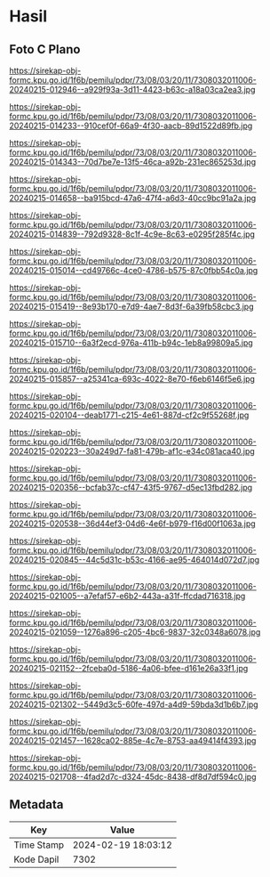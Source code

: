 # Hasil

## Foto C Plano

https://sirekap-obj-formc.kpu.go.id/1f6b/pemilu/pdpr/73/08/03/20/11/7308032011006-20240215-012946--a929f93a-3d11-4423-b63c-a18a03ca2ea3.jpg

https://sirekap-obj-formc.kpu.go.id/1f6b/pemilu/pdpr/73/08/03/20/11/7308032011006-20240215-014233--910cef0f-66a9-4f30-aacb-89d1522d89fb.jpg

https://sirekap-obj-formc.kpu.go.id/1f6b/pemilu/pdpr/73/08/03/20/11/7308032011006-20240215-014343--70d7be7e-13f5-46ca-a92b-231ec865253d.jpg

https://sirekap-obj-formc.kpu.go.id/1f6b/pemilu/pdpr/73/08/03/20/11/7308032011006-20240215-014658--ba915bcd-47a6-47f4-a6d3-40cc9bc91a2a.jpg

https://sirekap-obj-formc.kpu.go.id/1f6b/pemilu/pdpr/73/08/03/20/11/7308032011006-20240215-014839--792d9328-8c1f-4c9e-8c63-e0295f285f4c.jpg

https://sirekap-obj-formc.kpu.go.id/1f6b/pemilu/pdpr/73/08/03/20/11/7308032011006-20240215-015014--cd49766c-4ce0-4786-b575-87c0fbb54c0a.jpg

https://sirekap-obj-formc.kpu.go.id/1f6b/pemilu/pdpr/73/08/03/20/11/7308032011006-20240215-015419--8e93b170-e7d9-4ae7-8d3f-6a39fb58cbc3.jpg

https://sirekap-obj-formc.kpu.go.id/1f6b/pemilu/pdpr/73/08/03/20/11/7308032011006-20240215-015710--6a3f2ecd-976a-411b-b94c-1eb8a99809a5.jpg

https://sirekap-obj-formc.kpu.go.id/1f6b/pemilu/pdpr/73/08/03/20/11/7308032011006-20240215-015857--a25341ca-693c-4022-8e70-f6eb6146f5e6.jpg

https://sirekap-obj-formc.kpu.go.id/1f6b/pemilu/pdpr/73/08/03/20/11/7308032011006-20240215-020104--deab1771-c215-4e61-887d-cf2c9f55268f.jpg

https://sirekap-obj-formc.kpu.go.id/1f6b/pemilu/pdpr/73/08/03/20/11/7308032011006-20240215-020223--30a249d7-fa81-479b-af1c-e34c081aca40.jpg

https://sirekap-obj-formc.kpu.go.id/1f6b/pemilu/pdpr/73/08/03/20/11/7308032011006-20240215-020356--bcfab37c-cf47-43f5-9767-d5ec13fbd282.jpg

https://sirekap-obj-formc.kpu.go.id/1f6b/pemilu/pdpr/73/08/03/20/11/7308032011006-20240215-020538--36d44ef3-04d6-4e6f-b979-f16d00f1063a.jpg

https://sirekap-obj-formc.kpu.go.id/1f6b/pemilu/pdpr/73/08/03/20/11/7308032011006-20240215-020845--44c5d31c-b53c-4166-ae95-464014d072d7.jpg

https://sirekap-obj-formc.kpu.go.id/1f6b/pemilu/pdpr/73/08/03/20/11/7308032011006-20240215-021005--a7efaf57-e6b2-443a-a31f-ffcdad716318.jpg

https://sirekap-obj-formc.kpu.go.id/1f6b/pemilu/pdpr/73/08/03/20/11/7308032011006-20240215-021059--1276a896-c205-4bc6-9837-32c0348a6078.jpg

https://sirekap-obj-formc.kpu.go.id/1f6b/pemilu/pdpr/73/08/03/20/11/7308032011006-20240215-021152--2fceba0d-5186-4a06-bfee-d161e26a33f1.jpg

https://sirekap-obj-formc.kpu.go.id/1f6b/pemilu/pdpr/73/08/03/20/11/7308032011006-20240215-021302--5449d3c5-60fe-497d-a4d9-59bda3d1b6b7.jpg

https://sirekap-obj-formc.kpu.go.id/1f6b/pemilu/pdpr/73/08/03/20/11/7308032011006-20240215-021457--1628ca02-885e-4c7e-8753-aa49414f4393.jpg

https://sirekap-obj-formc.kpu.go.id/1f6b/pemilu/pdpr/73/08/03/20/11/7308032011006-20240215-021708--4fad2d7c-d324-45dc-8438-df8d7df594c0.jpg


## Metadata

| Key        | Value               |
| ---------- | ------------------- |
| Time Stamp | 2024-02-19 18:03:12 |
| Kode Dapil | 7302                |



